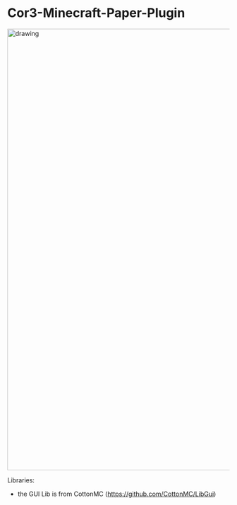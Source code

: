 # Cor3-Minecraft-Paper-Plugin

<img src="https://cron3x.github.io/z_z/cor3.png" alt="drawing" width="1000"/>


Libraries: 
  - the GUI Lib is from CottonMC (https://github.com/CottonMC/LibGui)
